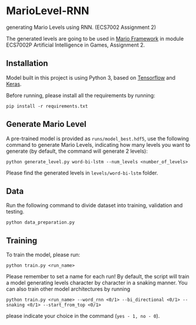 # MarioLevel-RNN
generating Mario Levels using RNN. (ECS7002 Assignment 2)

The generated levels are going to be used in [Mario Framework](https://github.com/amidos2006/Mario-AI-Framework) in module ECS7002P Artificial Intelligence in Games, Assignment 2.

## Installation

Model built in this project is using Python 3, based on [Tensorflow](https://www.tensorflow.org/) and [Keras](https://keras.io/).

Before running, please install all the requirements by running:

    pip install -r requirements.txt

## Generate Mario Level

A pre-trained model is provided as `runs/model_best.hdf5`, use the following command to generate Mario Levels, indicating how many levels you want to generate (by default, the command will generate 2 levels):

    python generate_level.py word-bi-lstm --num_levels <number_of_levels>

Please find the generated levels in `levels/word-bi-lstm` folder.

## Data

Run the following command to divide dataset into training, validation and testing.

    python data_preparation.py

## Training

To train the model, please run:

    python train.py <run_name>

Please remember to set a name for each run! By default, the script will train a model generating levels character by character in a snaking manner. You can also train other model architectures by running

    python train.py <run_name> --word_rnn <0/1> --bi_directional <0/1> --snaking <0/1> --start_from_top <0/1>

please indicate your choice in the command (`yes - 1, no - 0`).